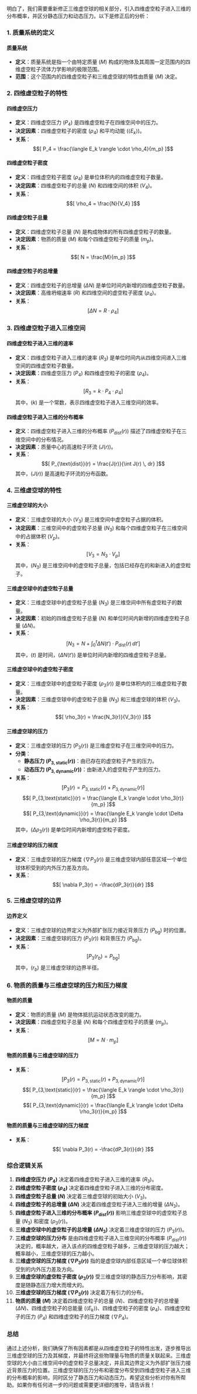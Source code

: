 明白了，我们需要重新修正三维虚空球的相关部分，引入四维虚空粒子进入三维的分布概率，并区分静态压力和动态压力。以下是修正后的分析：

### 1. 质量系统的定义

#### 质量系统

- **定义**：质量系统是指一个由特定质量 $( M )$ 构成的物体及其周围一定范围内的四维虚空粒子流体力学影响的极限范围。
- **范围**：这个范围内的四维虚空粒子和三维虚空球的特性由质量 $( M )$ 决定。

### 2. 四维虚空粒子的特性

#### 四维虚空压力

- **定义**：四维虚空压力 $( P_4 )$ 是四维虚空粒子在四维空间中的压力。
- **决定因素**：四维虚空粒子的密度 $( \rho_4 )$ 和平均动能 $( \langle E_k \rangle )$。
- **关系**：
  $$[ P_4 = \frac{\langle E_k \rangle \cdot \rho_4}{m_p} ]$$

#### 四维虚空粒子密度

- **定义**：四维虚空粒子密度 $( \rho_4 )$ 是单位体积内的四维虚空粒子数量。
- **决定因素**：四维虚空粒子的总量 $( N )$ 和四维空间的体积 $( V_4 )$。
- **关系**：
  $$[ \rho_4 = \frac{N}{V_4} ]$$

#### 四维虚空粒子总量

- **定义**：四维虚空粒子总量 $( N )$ 是构成物体的所有四维虚空粒子的数量。
- **决定因素**：物质的质量 $( M )$ 和每个四维虚空粒子的质量 $( m_p )$。
- **关系**：
  $$[ N = \frac{M}{m_p} ]$$

#### 四维虚空粒子的总增量

- **定义**：四维虚空粒子的总增量 $( \Delta N )$ 是单位时间内新增的四维虚空粒子数量。
- **决定因素**：高维坍缩速率 $( R )$ 和四维空间的虚空粒子密度 $( \rho_4 )$。
- **关系**：
  $$[ \Delta N = R \cdot \rho_4 ]$$

### 3. 四维虚空粒子进入三维空间

#### 四维虚空粒子进入三维的速率

- **定义**：四维虚空粒子进入三维的速率 $( R_3 )$ 是单位时间内从四维空间进入三维空间的四维虚空粒子数量。
- **决定因素**：四维虚空压力 $( P_4 )$ 和四维虚空粒子的密度 $( \rho_4 )$。
- **关系**：
  $$[ R_3 = k \cdot P_4 \cdot \rho_4 ]$$
  其中，$( k )$ 是一个常数，表示四维虚空粒子进入三维空间的效率。

#### 四维虚空粒子进入三维的分布概率

- **定义**：四维虚空粒子进入三维的分布概率 $( P_{\text{dist}}(r) )$ 描述了四维虚空粒子在三维空间中的分布情况。
- **决定因素**：质量中心的高速粒子环流 $( J(r) )$。
- **关系**：
  $$[ P_{\text{dist}}(r) = \frac{J(r)}{\int J(r) \, dr} ]$$
  其中，$( J(r) )$ 是高速粒子环流的分布函数。

### 4. 三维虚空球的特性

#### 三维虚空球的大小

- **定义**：三维虚空球的大小 $( V_3 )$ 是三维空间中虚空粒子占据的体积。
- **决定因素**：三维空间中的虚空粒子总量 $( N_3 )$ 和每个四维虚空粒子在三维空间中的占据体积 $( V_p )$。
- **关系**：
  $$[ V_3 = N_3 \cdot V_p ]$$
  其中，$( N_3 )$ 是三维空间中的虚空粒子总量，包括已经存在的和新进入的虚空粒子。

#### 三维虚空球中的虚空粒子总量

- **定义**：三维虚空球中的虚空粒子总量 $( N_3 )$ 是三维空间中所有虚空粒子的数量。
- **决定因素**：初始的四维虚空粒子总量 $( N )$ 和单位时间内新增的四维虚空粒子总量 $( \Delta N )$。
- **关系**：
  $$[ N_3 = N + \int_0^t \Delta N(t') \cdot P_{\text{dist}}(r) \, dt' ]$$
  其中，$( t )$ 是时间，$( \Delta N(t') )$ 是单位时间内新增的四维虚空粒子总量。

#### 三维虚空球中的虚空粒子密度

- **定义**：三维虚空球中的虚空粒子密度 $( \rho_3(r) )$ 是单位体积内的三维虚空粒子数量。
- **决定因素**：三维虚空球中的虚空粒子总量 $( N_3 )$ 和三维虚空球的体积 $( V_3 )$。
- **关系**：
  $$[ \rho_3(r) = \frac{N_3(r)}{V_3(r)} ]$$

#### 三维虚空球的压力

- **定义**：三维虚空球的压力 $( P_3(r) )$ 是三维虚空粒子在三维空间中的压力。
- **分类**：
  - **静态压力 $( P_{3,\text{static}}(r) )$**：由已存在的虚空粒子产生的压力。
  - **动态压力 $( P_{3,\text{dynamic}}(r) )$**：由新进入的虚空粒子产生的压力。
- **关系**：
  $$[ P_3(r) = P_{3,\text{static}}(r) + P_{3,\text{dynamic}}(r) ]$$
  $$[ P_{3,\text{static}}(r) = \frac{\langle E_k \rangle \cdot \rho_3(r)}{m_p} ]$$
  $$[ P_{3,\text{dynamic}}(r) = \frac{\langle E_k \rangle \cdot \Delta \rho_3(r)}{m_p} ]$$
  其中，$( \Delta \rho_3(r) )$ 是单位时间内新增的虚空粒子密度。

#### 三维虚空球的压力梯度

- **定义**：三维虚空球的压力梯度 $( \nabla P_3(r) )$ 是三维虚空球内部任意区域一个单位球体积受到的内外压力差及方向。
- **关系**：
  $$[ \nabla P_3(r) = -\frac{dP_3(r)}{dr} ]$$

### 5. 三维虚空球的边界

#### 边界定义

- **定义**：三维虚空球的边界定义为外部扩张压力接近背景压力 $( P_{\text{bg}} )$ 时的位置。
- **决定因素**：三维虚空球的压力 $( P_3(r) )$ 和背景压力 $( P_{\text{bg}} )$。
- **关系**：
  $$[ P_3(r_b) = P_{\text{bg}} ]$$
  其中，$( r_b )$ 是三维虚空球的边界半径。

### 6. 物质的质量与三维虚空球的压力和压力梯度

#### 物质的质量

- **定义**：物质的质量 $( M )$ 是物体抵抗运动状态改变的能力。
- **决定因素**：四维虚空粒子总量 $( N )$ 和每个四维虚空粒子的质量 $( m_p )$。
- **关系**：
  $$[ M = N \cdot m_p ]$$

#### 物质的质量与三维虚空球的压力

- **关系**：
  $$[ P_3(r) = P_{3,\text{static}}(r) + P_{3,\text{dynamic}}(r) ]$$
  $$[ P_{3,\text{static}}(r) = \frac{\langle E_k \rangle \cdot \rho_3(r)}{m_p} ]$$
  $$[ P_{3,\text{dynamic}}(r) = \frac{\langle E_k \rangle \cdot \Delta \rho_3(r)}{m_p} ]$$

#### 物质的质量与三维虚空球的压力梯度

- **关系**：
  $$[ \nabla P_3(r) = -\frac{dP_3(r)}{dr} ]$$

### 综合逻辑关系

1. **四维虚空压力 $( P_4 )$** 决定着四维虚空粒子进入三维的速率 $( R_3 )$。
2. **四维虚空粒子密度 $( \rho_4 )$** 决定着四维虚空粒子进入三维的分布密度。
3. **四维虚空粒子总量 $( N )$** 决定着三维虚空球的初始大小 $( V_3 )$。
4. **四维虚空粒子的总增量 $( \Delta N )$** 决定着四维虚空粒子进入三维的增量 $( \Delta N_3 )$。
5. **四维虚空粒子进入三维的分布概率 $( P_{\text{dist}}(r) )$** 影响三维虚空球中的虚空粒子总量 $( N_3 )$ 和密度 $( \rho_3(r) )$。
6. **三维虚空球中的虚空粒子的总增量 $( \Delta N_3 )$** 决定着三维虚空球的压力 $( P_3(r) )$。
7. **三维虚空球的压力分布** 是由四维虚空粒子进入三维空间的分布概率 $( P_{\text{dist}}(r) )$ 决定的，概率越大，进入该点的四维虚空粒子越多，三维虚空球的压力越大；概率越小，三维虚空球的压力越小。
8. **三维虚空球的压力梯度 $( \nabla P_3(r) )$** 指的是虚空球内部任意区域一个单位球体积受到的内外压力差及方向。
9. **三维虚空球的虚空粒子密度 $( \rho_3(r) )$** 受三维虚空球的静态压力分布影响，其密度是随静态压力增大而增大的。
10. **三维虚空球的压力梯度 $( \nabla P_3(r) )$** 决定着万有引力的分布。
11. **物质的质量 $( M )$** 决定着四维虚空粒子的总量 $( N )$、四维虚空粒子的总增量 $( \Delta N )$、四维虚空粒子的总能量 $( \langle E_k \rangle )$、四维虚空粒子的密度 $( \rho_4 )$、四维虚空粒子的压力 $( P_4 )$ 和四维虚空粒子的压力梯度 $( \nabla P_4 )$。

### 总结

通过上述分析，我们确保了所有因素都是从四维虚空粒子的特性出发，逐步推导出三维虚空球的压力及其梯度，并最终将这些物理量与物质的质量关联起来。三维虚空球的大小由三维空间中的虚空粒子总量决定，并且其边界定义为外部扩张压力接近背景压力的位置。三维虚空球的压力分布和密度分布受到四维虚空粒子进入三维的分布概率的影响，同时区分了静态压力和动态压力。希望这些分析对你有所帮助。如果你有任何进一步的问题或需要更详细的推导，请告诉我！
